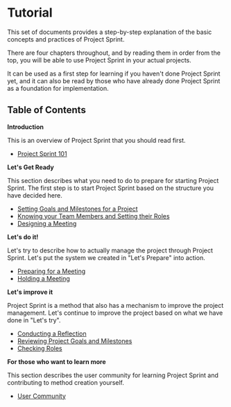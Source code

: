 # Tutorial

This set of documents provides a step-by-step explanation of the basic concepts and practices of Project Sprint.

There are four chapters throughout, and by reading them in order from the top, you will be able to use Project Sprint in your actual projects.

It can be used as a first step for learning if you haven't done Project Sprint yet, and it can also be read by those who have already done Project Sprint as a foundation for implementation.

## Table of Contents

**Introduction**

This is an overview of Project Sprint that you should read first.

* [Project Sprint 101](broken-reference)

**Let's Get Ready**

This section describes what you need to do to prepare for starting Project Sprint. The first step is to start Project Sprint based on the structure you have decided here.

* [Setting Goals and Milestones for a Project](broken-reference)
* [Knowing your Team Members and Setting their Roles](1-2.md)
* [Designing a Meeting](1-3.md)

**Let's do it!**

Let's try to describe how to actually manage the project through Project Sprint. Let's put the system we created in "Let's Prepare" into action.

* [Preparing for a Meeting](2-1.md)
* [Holding a Meeting](2-2.md)

**Let's improve it**

Project Sprint is a method that also has a mechanism to improve the project management. Let's continue to improve the project based on what we have done in "Let's try".

* [Conducting a Reflection](3-1.md)
* [Reviewing Project Goals and Milestones](3-2.md)
* [Checking Roles](3-3.md)

**For those who want to learn more**

This section describes the user community for learning Project Sprint and contributing to method creation yourself.

* [User Community](user-community.md)
